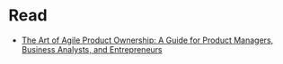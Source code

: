 # Read

- [The Art of Agile Product Ownership: A Guide for Product Managers, Business Analysts, and Entrepreneurs](https://learning.oreilly.com/library/view/the-art-of/9781484251683/)
